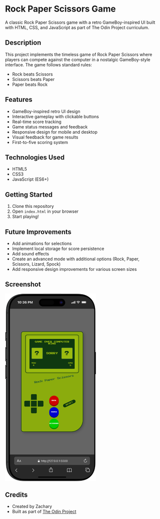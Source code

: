 # Rock Paper Scissors Game

A classic Rock Paper Scissors game with a retro GameBoy-inspired UI built with HTML, CSS, and JavaScript as part of The Odin Project curriculum.

## Description

This project implements the timeless game of Rock Paper Scissors where players can compete against the computer in a nostalgic GameBoy-style interface. The game follows standard rules:

- Rock beats Scissors
- Scissors beats Paper
- Paper beats Rock

## Features

- GameBoy-inspired retro UI design
- Interactive gameplay with clickable buttons
- Real-time score tracking
- Game status messages and feedback
- Responsive design for mobile and desktop
- Visual feedback for game results
- First-to-five scoring system

## Technologies Used

- HTML5
- CSS3
- JavaScript (ES6+)

## Getting Started

1. Clone this repository
2. Open `index.html` in your browser
3. Start playing!

## Future Improvements

- Add animations for selections
- Implement local storage for score persistence
- Add sound effects
- Create an advanced mode with additional options (Rock, Paper, Scissors, Lizard, Spock)
- Add responsive design improvements for various screen sizes

## Screenshot

<img src="./images/iPhone-16-PRO-MAX-127.0.0.1.png" alt="GameBoy-inspired Rock Paper Scissors game" width="300" />

## Credits

- Created by Zachary
- Built as part of [The Odin Project](https://www.theodinproject.com/)
